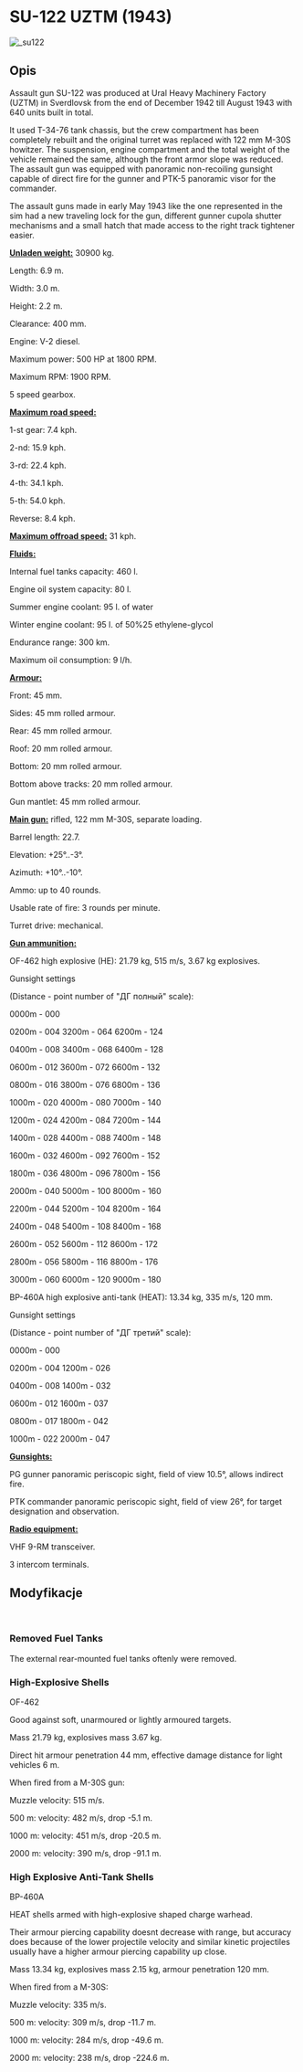 # SU-122 UZTM (1943)  
  
![_su122](../images/_su122.png)  
  
## Opis  
  
Assault gun SU-122 was produced at Ural Heavy Machinery Factory (UZTM) in Sverdlovsk from the end of December 1942 till August 1943 with 640 units built in total.   
  
It used Т-34-76 tank chassis, but the crew compartment has been completely rebuilt and the original turret was replaced with 122 mm M-30S howitzer. The suspension, engine compartment and the total weight of the vehicle remained the same, although the front armor slope was reduced. The assault gun was equipped with panoramic non-recoiling gunsight capable of direct fire for the gunner and PTK-5 panoramic visor for the commander.  
  
The assault guns made in early May 1943 like the one represented in the sim had a new traveling lock for the gun, different gunner cupola shutter mechanisms and a small hatch that made access to the right track tightener easier.  
  
<b><u>Unladen weight:</u></b> 30900 kg.  
Length: 6.9 m.  
Width: 3.0 m.  
Height: 2.2 m.  
Clearance: 400 mm.  
  
Engine: V-2 diesel.  
Maximum power: 500 HP at 1800 RPM.  
Maximum RPM: 1900 RPM.  
5 speed gearbox.  
  
<b><u>Maximum road speed:</u></b>  
1-st gear: 7.4 kph.  
2-nd: 15.9 kph.  
3-rd: 22.4 kph.  
4-th: 34.1 kph.  
5-th: 54.0 kph.  
Reverse: 8.4 kph.  
  
<b><u>Maximum offroad speed:</u></b> 31 kph.  
  
<b><u>Fluids:</u></b>  
Internal fuel tanks capacity: 460 l.  
Engine oil system capacity: 80 l.  
Summer engine coolant: 95 l. of water  
Winter engine coolant: 95 l. of 50%25 ethylene-glycol  
Endurance range: 300 km.  
Maximum oil consumption: 9 l/h.  
  
<b><u>Armour:</u></b>  
Front: 45 mm.  
Sides: 45 mm rolled armour.  
Rear: 45 mm rolled armour.  
Roof: 20 mm rolled armour.  
Bottom: 20 mm rolled armour.  
Bottom above tracks: 20 mm rolled armour.  
Gun mantlet: 45 mm rolled armour.  
  
<b><u>Main gun:</u></b> rifled, 122 mm M-30S, separate loading.  
Barrel length: 22.7.  
Elevation: +25°..-3°.  
Azimuth: +10°..-10°.  
Ammo: up to 40 rounds.  
Usable rate of fire: 3 rounds per minute.  
Turret drive: mechanical.  
  
<b><u>Gun ammunition:</u></b>   
  
OF-462 high explosive (HE): 21.79 kg, 515 m/s, 3.67 kg explosives.  
Gunsight settings  
(Distance - point number of "ДГ полный" scale):  
0000m - 000  
0200m - 004    3200m - 064    6200m - 124  
0400m - 008    3400m - 068    6400m - 128  
0600m - 012    3600m - 072    6600m - 132  
0800m - 016    3800m - 076    6800m - 136  
1000m - 020    4000m - 080    7000m - 140  
  
1200m - 024    4200m - 084    7200m - 144  
1400m - 028    4400m - 088    7400m - 148  
1600m - 032    4600m - 092    7600m - 152  
1800m - 036    4800m - 096    7800m - 156  
2000m - 040    5000m - 100    8000m - 160  
  
2200m - 044    5200m - 104    8200m - 164  
2400m - 048    5400m - 108    8400m - 168  
2600m - 052    5600m - 112    8600m - 172  
2800m - 056    5800m - 116    8800m - 176  
3000m - 060    6000m - 120    9000m - 180  
  
BP-460A high explosive anti-tank (HEAT): 13.34 kg, 335 m/s, 120 mm.  
Gunsight settings  
(Distance - point number of "ДГ третий" scale):  
0000m - 000  
0200m - 004    1200m - 026  
0400m - 008    1400m - 032  
0600m - 012    1600m - 037  
0800m - 017    1800m - 042  
1000m - 022    2000m - 047  
  
<b><u>Gunsights:</u></b>  
PG gunner panoramic periscopic sight, field of view 10.5°, allows indirect fire.  
PTK commander panoramic periscopic sight, field of view 26°, for target designation and observation.  
  
<b><u>Radio equipment:</u></b>  
VHF 9-RM transceiver.  
3 intercom terminals.  
  
  
## Modyfikacje  
﻿  
  
### Removed Fuel Tanks  
  
The external rear-mounted fuel tanks oftenly were removed.﻿  
  
### High-Explosive Shells  
  
OF-462  
  
Good against soft, unarmoured or lightly armoured targets.  
  
Mass 21.79 kg, explosives mass 3.67 kg.  
Direct hit armour penetration 44 mm, effective damage distance for light vehicles 6 m.  
  
When fired from a M-30S gun:  
Muzzle velocity: 515 m/s.  
500 m: velocity: 482 m/s, drop -5.1 m.  
1000 m: velocity: 451 m/s, drop -20.5 m.  
2000 m: velocity: 390 m/s, drop -91.1 m.﻿  
  
### High Explosive Anti-Tank Shells  
  
BP-460A  
  
HEAT shells armed with high-explosive shaped charge warhead.  
  
Their armour piercing capability doesnt decrease with range, but accuracy does because of the lower projectile velocity and similar kinetic projectiles usually have a higher armour piercing capability up close.  
  
Mass 13.34 kg, explosives mass 2.15 kg, armour penetration 120 mm.  
  
When fired from a M-30S:  
Muzzle velocity: 335 m/s.  
500 m: velocity: 309 m/s, drop -11.7 m.  
1000 m: velocity: 284 m/s, drop -49.6 m.  
2000 m: velocity: 238 m/s, drop -224.6 m.  